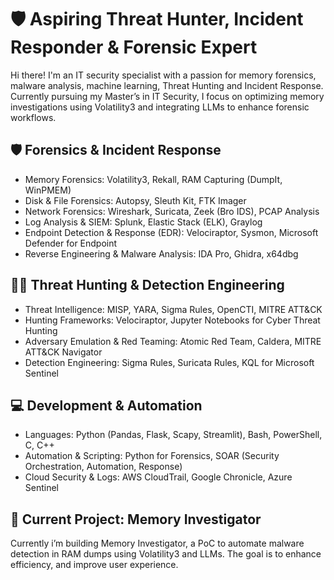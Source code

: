 # 🛡️ Aspiring Threat Hunter, Incident Responder & Forensic Expert
Hi there! I'm an IT security specialist with a passion for memory forensics, malware analysis, machine learning, Threat Hunting and Incident Response. Currently pursuing my Master’s in IT Security, I focus on optimizing memory investigations using Volatility3 and integrating LLMs to enhance forensic workflows.

## 🛡️ Forensics & Incident Response
- Memory Forensics: Volatility3, Rekall, RAM Capturing (DumpIt, WinPMEM)
- Disk & File Forensics: Autopsy, Sleuth Kit, FTK Imager
- Network Forensics: Wireshark, Suricata, Zeek (Bro IDS), PCAP Analysis
- Log Analysis & SIEM: Splunk, Elastic Stack (ELK), Graylog
- Endpoint Detection & Response (EDR): Velociraptor, Sysmon, Microsoft Defender for Endpoint
- Reverse Engineering & Malware Analysis: IDA Pro, Ghidra, x64dbg

## 🕵️‍♂️ Threat Hunting & Detection Engineering
- Threat Intelligence: MISP, YARA, Sigma Rules, OpenCTI, MITRE ATT&CK
- Hunting Frameworks: Velociraptor, Jupyter Notebooks for Cyber Threat Hunting
- Adversary Emulation & Red Teaming: Atomic Red Team, Caldera, MITRE ATT&CK Navigator
- Detection Engineering: Sigma Rules, Suricata Rules, KQL for Microsoft Sentinel

## 💻 Development & Automation
- Languages: Python (Pandas, Flask, Scapy, Streamlit), Bash, PowerShell, C, C++
- Automation & Scripting: Python for Forensics, SOAR (Security Orchestration, Automation, Response)
- Cloud Security & Logs: AWS CloudTrail, Google Chronicle, Azure Sentinel

## 🚀 Current Project: Memory Investigator
Currently i’m building Memory Investigator, a PoC to automate malware detection in RAM dumps using Volatility3 and LLMs. The goal is to enhance efficiency, and improve user experience.
